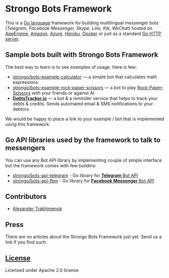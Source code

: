 # Strongo Bots Framework
This is a [Go language](https://golang.org/) framework for building multilingual messenger bots (_Telegram, Facebook Messenger, Skype, Line, Kik, WeChat_) hosted on [AppEngine](https://cloud.google.com/appengine/), [Amazon](https://aws.amazon.com/), [Azure](https://azure.microsoft.com/), [Heroku](https://www.heroku.com/), [Docker](https://www.docker.com/) or just as a standard [Go HTTP server](https://golang.org/doc/articles/wiki/).

## Sample bots built with Strongo Bots Framework
The best way to learn is to see examples of usage. Here is few:
  * [strongo/bots-example-calculator](http://github.com/strongo/bots-example-calculator) — a simple bot that calculates math expressions
  * [strongo/bots-example-rock-paper-scissors](http://github.com/strongo/bots-example-rock-paper-scissors) — a bot to play [Rock-Paper-Scissors](https://en.wikipedia.org/wiki/Rock-paper-scissors) with your friends or against AI
  * [**DebtsTracker.io**](http://debtstracker.io/) —  a bot & a reminder service that helps to track your debts & credits. Sends automated email & SMS notifications to your debtors.

We would be happy to place a link to your example / bot that is implemented using this framework.

## Go API libraries used by the framework to talk to messengers
You can use any Bot API library by implementing couple of simple interface but the framework comes with few buildins:
  * [strongo/bots-api-telegram](strongo/bots-api-telegram) - Go library for [**Telegram** Bot API](https://core.telegram.org/bots/api)
  * [strongo/bots-api-fbm](strongo/bots-api-fbm) - Go library for [**Facebook Messenger** Bot API](https://developers.facebook.com/docs/messenger-platform)
  
## Contributors
  * [Alexander Trakhimenok](https://ie.linkedin.com/in/alexandertrakhimenok)

## Press
There are no articles about the Strongo Bots Framework just yet. Send us a link if you find such.
  
## [License](https://github.com/strongo/bots-framework/blob/master/LICENSE)
Licensed under Apache 2.0 license
